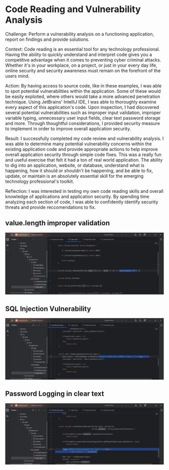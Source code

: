 # Code Reading and Vulnerability Analysis

Challenge: Perform a vulnerability analysis on a functioning application, report on findings and provide solutions.

Context: Code reading is an essential tool for any technology professional. Having the ability to quickly understand and interpret code gives you a competitive advantage when it comes to preventing cyber criminal attacks. Whether it's in your workplace, on a project, or just in your every day life, online security and security awareness must remain on the forefront of the users mind. 

Action: By having access to source code, like in these examples, I was able to spot potential vulnerabilities within the application. Some of these would be easily exploited, where others would take a more advanced penetration technique. Using JetBrains' IntelliJ IDE, I was able to thoroughly examine every aspect of this application's code. Upon inspection, I had discovered several potential vulnerabilities such as improper input validation, improper variable typing, unnecessary user input fields, clear text password storage and more. Through thoughtful considerations, I provided security measure to implement in order to improve overall application security. 

Result: I successfully completed my code review and vulnerability analysis. I was able to determine many potential vulnerability concerns within the existing application code and provide appropriate actions to help improve overall application security through simple code fixes. This was a really fun and useful exercise that felt it had a ton of real world application. The ability to dig into an application, website, or database, understand what is happening, how it should or shouldn't be happening, and be able to fix, update, or maintain is an absolutely essential skill for the emerging technology professional's toolkit.

Reflection: I was interested in testing my own code reading skills and overall knowledge of applications and application security. By spending time analyzing each section of code, I was able to confidently identify security threats and provide reccomendations to fix.

## value.length improper validation

![image](https://github.com/CodyCusey/codycusey.github.io/blob/d8c2be63a3ea8156ff47e5ac3513e2874ebfb5d6/Projects/SecurityCodeReading/assets/Screenshot%202025-04-28%20190553.png)

## SQL Injection Vulnerability

![image](https://github.com/CodyCusey/codycusey.github.io/blob/d8c2be63a3ea8156ff47e5ac3513e2874ebfb5d6/Projects/SecurityCodeReading/assets/Screenshot%202025-04-28%20190654.png)

## Password Logging in clear text

![image](https://github.com/CodyCusey/codycusey.github.io/blob/d8c2be63a3ea8156ff47e5ac3513e2874ebfb5d6/Projects/SecurityCodeReading/assets/Screenshot%202025-04-28%20190725.png)
